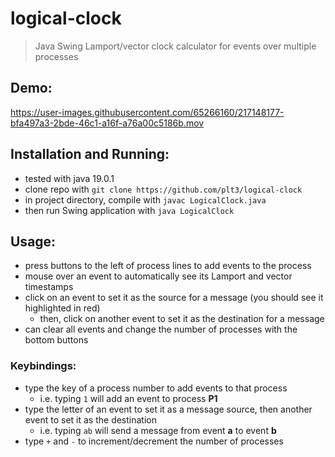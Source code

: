 # logical-clock

> Java Swing Lamport/vector clock calculator for events over multiple processes

## Demo:

https://user-images.githubusercontent.com/65266160/217148177-bfa497a3-2bde-46c1-a16f-a76a00c5186b.mov

## Installation and Running:

- tested with java 19.0.1
- clone repo with `git clone https://github.com/plt3/logical-clock`
- in project directory, compile with `javac LogicalClock.java`
- then run Swing application with `java LogicalClock`

## Usage:

- press buttons to the left of process lines to add events to the process
- mouse over an event to automatically see its Lamport and vector timestamps
- click on an event to set it as the source for a message (you should see it highlighted in red)
  - then, click on another event to set it as the destination for a message
- can clear all events and change the number of processes with the bottom buttons

### Keybindings:

- type the key of a process number to add events to that process
  - i.e. typing `1` will add an event to process **P1**
- type the letter of an event to set it as a message source, then another event to set it as the destination
  - i.e. typing `ab` will send a message from event **a** to event **b**
- type `+` and `-` to increment/decrement the number of processes

